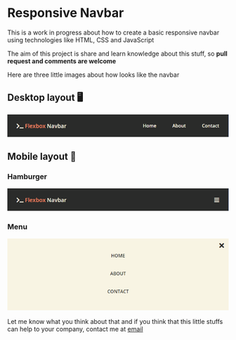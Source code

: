 # Responsive Navbar

This is a work in progress about how to create a basic responsive navbar using technologies like HTML, CSS and JavaScript

The aim of this project is share and learn knowledge about this stuff, so **pull request and comments are welcome**

Here are three little images about how looks like the navbar

## Desktop layout 🖥
![](./assets/img/responsive-desktop.png)

## Mobile layout 📱
### Hamburger
![](./assets/img/responsive-mobile.png)

### Menu
![](./assets/img/responsive-mobile-menu.png)

Let me know what you think about that and if you think that this little stuffs can help to your company, contact me at [email](mailto:mariopaciosmartinez@gmail.com)